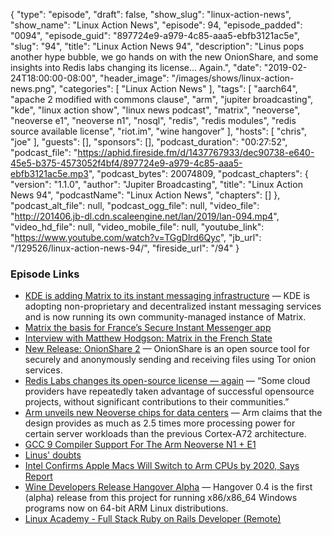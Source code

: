 {
  "type": "episode",
  "draft": false,
  "show_slug": "linux-action-news",
  "show_name": "Linux Action News",
  "episode": 94,
  "episode_padded": "0094",
  "episode_guid": "897724e9-a979-4c85-aaa5-ebfb3121ac5e",
  "slug": "94",
  "title": "Linux Action News 94",
  "description": "Linus pops another hype bubble, we go hands on with the new OnionShare, and some insights into Redis labs changing its license... Again.",
  "date": "2019-02-24T18:00:00-08:00",
  "header_image": "/images/shows/linux-action-news.png",
  "categories": [
    "Linux Action News"
  ],
  "tags": [
    "aarch64",
    "apache 2 modified with commons clause",
    "arm",
    "jupiter broadcasting",
    "kde",
    "linux action show",
    "linux news podcast",
    "matrix",
    "neoverse",
    "neoverse e1",
    "neoverse n1",
    "nosql",
    "redis",
    "redis modules",
    "redis source available license",
    "riot.im",
    "wine hangover"
  ],
  "hosts": [
    "chris",
    "joe"
  ],
  "guests": [],
  "sponsors": [],
  "podcast_duration": "00:27:52",
  "podcast_file": "https://aphid.fireside.fm/d/1437767933/dec90738-e640-45e5-b375-4573052f4bf4/897724e9-a979-4c85-aaa5-ebfb3121ac5e.mp3",
  "podcast_bytes": 20074809,
  "podcast_chapters": {
    "version": "1.1.0",
    "author": "Jupiter Broadcasting",
    "title": "Linux Action News 94",
    "podcastName": "Linux Action News",
    "chapters": []
  },
  "podcast_alt_file": null,
  "podcast_ogg_file": null,
  "video_file": "http://201406.jb-dl.cdn.scaleengine.net/lan/2019/lan-094.mp4",
  "video_hd_file": null,
  "video_mobile_file": null,
  "youtube_link": "https://www.youtube.com/watch?v=TGgDlrd6Qyc",
  "jb_url": "/129526/linux-action-news-94/",
  "fireside_url": "/94"
}


### Episode Links

  * [KDE is adding Matrix to its instant messaging infrastructure](https://dot.kde.org/2019/02/20/kde-adding-matrix-its-im-framework "KDE is adding Matrix to its instant messaging infrastructure") — KDE is adopting non-proprietary and decentralized instant messaging services and is now running its own community-managed instance of Matrix.
  * [Matrix the basis for France’s Secure Instant Messenger app](https://matrix.org/blog/2018/04/26/matrix-and-riot-confirmed-as-the-basis-for-frances-secure-instant-messenger-app/ "Matrix the basis for France’s Secure Instant Messenger app")
  * [Interview with Matthew Hodgson: Matrix in the French State](https://fosdem.org/2019/interviews/matthew-hodgson/ "Interview with Matthew Hodgson: Matrix in the French State")
  * [New Release: OnionShare 2](https://blog.torproject.org/new-release-onionshare-2 "New Release: OnionShare 2") — OnionShare is an open source tool for securely and anonymously sending and receiving files using Tor onion services. 
  * [Redis Labs changes its open-source license — again](https://techcrunch.com/2019/02/21/redis-labs-changes-its-open-source-license-again/ "Redis Labs changes its open-source license — again") — “Some cloud providers have repeatedly taken advantage of successful opensource projects, without significant contributions to their communities.”
  * [Arm unveils new Neoverse chips for data centers](https://siliconangle.com/2019/02/20/arm-unveils-new-7-nanometer-neoverse-chips-data-centers-5g-networks/ "Arm unveils new Neoverse chips for data centers") — Arm claims that the design provides as much as 2.5 times more processing power for certain server workloads than the previous Cortex-A72 architecture.
  * [GCC 9 Compiler Support For The Arm Neoverse N1 + E1 ](https://www.phoronix.com/scan.php?page=news_item&px=Arm-Neoverse-GCC9-Compiler "GCC 9 Compiler Support For The Arm Neoverse N1 + E1 ")
  * [Linus' doubts](https://www.realworldtech.com/forum/?threadid=183440&curpostid=183486 "Linus' doubts")
  * [Intel Confirms Apple Macs Will Switch to Arm CPUs by 2020, Says Report](https://www.tomshardware.com/news/apple-mac-arm-cpus-2020-intel,38668.html "Intel Confirms Apple Macs Will Switch to Arm CPUs by 2020, Says Report")
  * [Wine Developers Release Hangover Alpha](https://www.phoronix.com/scan.php?page=news_item&px=Hangover-0.4-Alpha-Released&utm_source=feedburner&utm_medium=feed&utm_campaign=Feed%3A+Phoronix+%28Phoronix%29 "Wine Developers Release Hangover Alpha") — Hangover 0.4 is the first (alpha) release from this project for running x86/x86_64 Windows programs now on 64-bit ARM Linux distributions. 
  * [Linux Academy - Full Stack Ruby on Rails Developer (Remote)](https://jobs.lever.co/linuxacademy/b1b75b6a-a54c-4854-809f-f36ed4f08f28 "Linux Academy - Full Stack Ruby on Rails Developer \(Remote\)")


